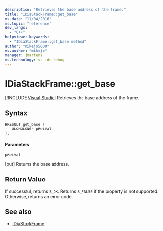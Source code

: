 ```yaml
---
description: "Retrieves the base address of the frame."
title: "IDiaStackFrame::get_base"
ms.date: "11/04/2016"
ms.topic: "reference"
dev_langs:
  - "C++"
helpviewer_keywords:
  - "IDiaStackFrame::get_base method"
author: "mikejo5000"
ms.author: "mikejo"
manager: jmartens
ms.technology: vs-ide-debug
---
```

# IDiaStackFrame::get_base

 [!INCLUDE [Visual Studio](~/includes/applies-to-version/vs-windows-only.md)]
Retrieves the base address of the frame.

## Syntax

```C++
HRESULT get_base ( 
   ULONGLONG* pRetVal
);
```

#### Parameters
 `pRetVal`

[out] Returns the base address.

## Return Value
 If successful, returns `S_OK`. Returns `S_FALSE` if the property is not supported. Otherwise, returns an error code.

## See also
- [IDiaStackFrame](../../debugger/debug-interface-access/idiastackframe.md)

